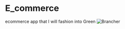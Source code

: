 # E_commerce
ecommerce app that I will fashion into Green
![Brancher](https://github.com/user-attachments/assets/732a9aff-95ea-400c-8980-52468eaa6b94)
